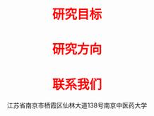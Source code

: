 # <center><font color="red">**研究目标**</font></center>

# <center><font color="red">**研究方向**</font></center>


# <center><font color="red">**联系我们**</font></center>
<center>江苏省南京市栖霞区仙林大道138号南京中医药大学</center>

